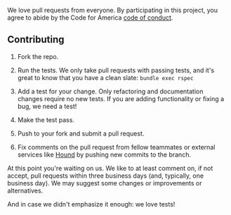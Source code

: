We love pull requests from everyone. By participating in this project, you
agree to abide by the Code for America [code of conduct].

[code of conduct]: https://github.com/codeforamerica/codeofconduct

## Contributing

1. Fork the repo.

2. Run the tests. We only take pull requests with passing tests, and it's great
to know that you have a clean slate: `bundle exec rspec`

3. Add a test for your change. Only refactoring and documentation changes
require no new tests. If you are adding functionality or fixing a bug, we need
a test!

4. Make the test pass.

5. Push to your fork and submit a pull request.

6. Fix comments on the pull request from fellow teammates
or external services like [Hound] by pushing new commits to the branch.

[Hound]: https://houndci.com

At this point you're waiting on us. We like to at least comment on, if not
accept, pull requests within three business days (and, typically, one business
day). We may suggest some changes or improvements or alternatives.

And in case we didn't emphasize it enough: we love tests!
